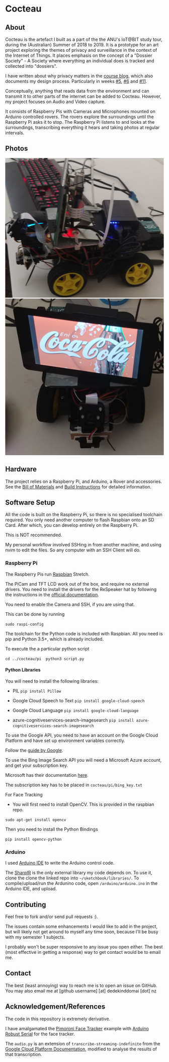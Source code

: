 # Cocteau

## About

Cocteau is the artefact I built as a part of the the ANU's IoT@BIT study tour, during the (Australian) Summer of 2018 to 2019. It is a prototype for an art project exploring the themes of privacy and surveillance in the context of the Internet of Things. It places emphasis on the concept of a "Dossier Society" - A Society where everything an individual does is tracked and collected into "dossiers". 

I have written about why privacy matters in the [course blog](https://cs.anu.edu.au/courses/china-study-tour/news/#chocolatier), which also documents my design process. Particularly in weeks [#5](https://cs.anu.edu.au/courses/china-study-tour/news/2018/12/24/chocolatier-privacy/), [#6](https://cs.anu.edu.au/courses/china-study-tour/news/2019/01/04/chocolatier-project-diary/) and [#11](https://cs.anu.edu.au/courses/china-study-tour/news/2019/02/08/chocolatier-project-diary6/). 

Conceptually, anything that reads data from the environment and can transmit it to other parts of the internet can be added to Cocteau. However, my project focuses on Audio and Video capture. 

It consists of Raspberry Pis with Cameras and Microphones mounted on Arduino controlled rovers. The rovers explore the surroundings until the Raspberry Pi asks it to stop. The Raspberry Pi listens to and looks at the surroundings, transcribing everything it hears and taking photos at regular intervals. 

## Photos 

![Side](images/side_shot.jpg)
![Front](images/fron_shot.jpg)

## Hardware 

The project relies on a Raspberry Pi, and Arduino, a Rover and accessories. See the [Bill of Materials](bill_of_materials.md) and [Build Instructions](build_instructions.md) for detailed information.

## Software Setup

All the code is built on the Raspberry Pi, so there is no specialised toolchain required. You only need another computer to flash Raspbian onto an SD Card. After which, you can develop entirely on the Raspberry Pi. 

This is NOT recommended. 

My personal workflow involved SSHing in from another machine, and using nvim to edit the files. So any computer with an SSH Client will do.  

### Raspberry Pi 

The Raspberry Pis run [Raspbian](https://www.raspberrypi.org/downloads/raspbian/) Stretch. 

The PiCam and TFT LCD work out of the box, and require no external drivers. You need to install the drivers for the ReSpeaker hat by following the instructions in the [official documentation](https://github.com/respeaker/seeed-voicecard#seeed-voicecard).

You need to enable the Camera and SSH, if you are using that. 

This can be done by running

`sudo raspi-config`

The toolchain for the Python code is included with Raspbian. All you need is pip and Python 3.5+, which is already included. 

To execute the a particular python script 

``
 cd ../cocteau/pi 
 python3 script.py
``

#### Python Libraries

You will need to install the following libraries:

* PIL `pip install Pillow`

* Google Cloud Speech to Text `pip install google-cloud-speech`

* Google Cloud Language `pip install google-cloud-language`

* azure-cognitiveservices-search-imagesearch `pip install azure-cognitiveservices-search-imagesearch`

To use the Google API, you need to have an account on the Google Cloud Platform and have set up environment variables correctly.

Follow the [guide by Google](https://cloud.google.com/speech-to-text/docs/quickstart-client-libraries). 

To use the Bing Image Search API you will need a Microsoft Azure account, and get your subscription key. 

Microsoft has their documentation [here](https://docs.microsoft.com/en-us/azure/cognitive-services/bing-image-search/image-sdk-python-quickstart).

The subscription key has to be placed in `cocteau/pi/bing_key.txt`

For Face Tracking 

* You will first need to install OpenCV. This is provided in the raspbian repo.

`sudo apt-get install opencv`

Then you need to install the Python Bindings

`pip install opencv-python`

### Arduino

I used [Arduino IDE](https://www.arduino.cc/en/Main/Software) to write the Arduino control code. 

The [SharpIR](https://github.com/guillaume-rico/SharpIR) is the only external library my code depends on. To use it, clone the clone the linked repo into `~/sketchbook/libraries/`. 
To compile/upload/run the Ardunino code, open `/arduino/arduino.ino` in the Arduino IDE, and upload. 

## Contributing 

Feel free to fork and/or send pull requests :). 

The issues contain some enhancements I would like to add in the project, but will likely not get around to myself any time soon, because I'll be busy with my semester 1 subjects. 

I probably won't be super responsive to any issue you open either. The best (most effective in getting a response) way to get contact would be to email me. 

## Contact 

The best (least annoying) way to reach me is to open an issue on GitHub. You may also email me at \[github username\] \[at\] dedekinddomai \[dot\] nz

## Acknowledgement/References

The code in this repository is extremely derivative.  

I have amalgamated the [Pimoroni Face Tracker](https://github.com/pimoroni/PanTiltFacetracker/blob/master/facetracker_lbp.py) example with [Arduino Robust Serial](https://github.com/araffin/arduino-robust-serial/) for the face tracker.

The `audio.py` is an extension of `transcribe-streaming-indefinite` from the [Google Cloud Platform Documentation](https://github.com/GoogleCloudPlatform/python-docs-samples/tree/master/speech/cloud-client), modified to analyse the results of that transcription. 
